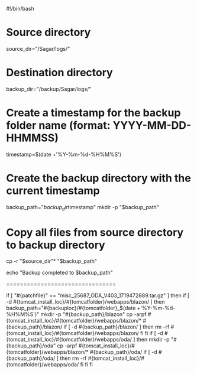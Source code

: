 #!/bin/bash

# Source directory
source_dir="/Sagar/logs/"

# Destination directory
backup_dir="/backup/Sagar/logs/"

# Create a timestamp for the backup folder name (format: YYYY-MM-DD-HHMMSS)
timestamp=$(date +'%Y-%m-%d-%H%M%S')

# Create the backup directory with the current timestamp
backup_path="$backup_dir$timestamp"
mkdir -p "$backup_path"

# Copy all files from source directory to backup directory
cp -r "$source_dir"* "$backup_path"

echo "Backup completed to $backup_path"

================================

if [ "#{patchfile}" == "misc_25687_ODA_V403_1719472889.tar.gz" ]
then
if [ -d #{tomcat_install_loc}/#{tomcatfolder}/webapps/blazon/ ]
then
backup_path="#{backuploc}/#{tomcatfolder}_$(date +'%Y-%m-%d-%H%M%S')"
mkdir -p "#{backup_path}/blazon"
cp -arpf #{tomcat_install_loc}/#{tomcatfolder}/webapps/blazon/* #{backup_path}/blazon/
if [ -d #{backup_path}/blazon/ ]
then
rm -rf #{tomcat_install_loc}/#{tomcatfolder}/webapps/blazon/
fi
fi
if [ -d #{tomcat_install_loc}/#{tomcatfolder}/webapps/oda/ ]
then
mkdir -p "#{backup_path}/oda"
cp -arpf #{tomcat_install_loc}/#{tomcatfolder}/webapps/blazon/* #{backup_path}/oda/
if [ -d #{backup_path}/oda/ ]
then
rm -rf #{tomcat_install_loc}/#{tomcatfolder}/webapps/oda/
fi
fi
fi
